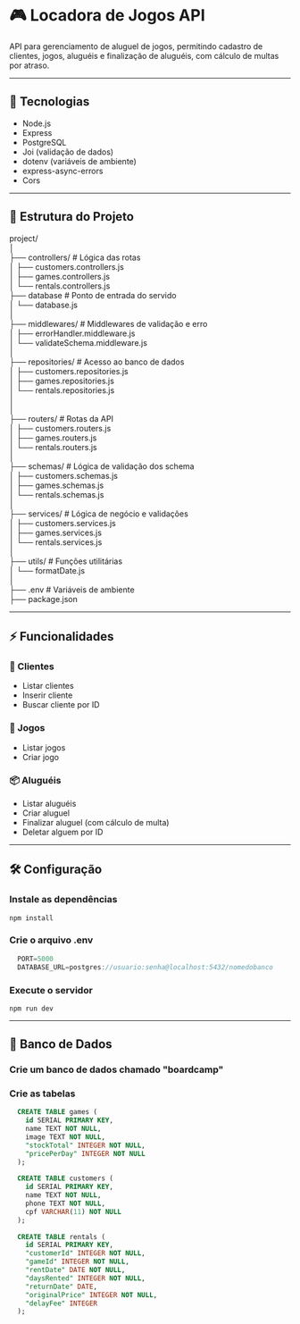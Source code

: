 # 🎮 Locadora de Jogos API

API para gerenciamento de aluguel de jogos, permitindo cadastro de clientes, jogos, aluguéis e finalização de aluguéis, com cálculo de multas por atraso.

---

## 🚀 Tecnologias

- Node.js
- Express
- PostgreSQL
- Joi (validação de dados)
- dotenv (variáveis de ambiente)
- express-async-errors
- Cors

---

## 📂 Estrutura do Projeto

project/  
│    
├── controllers/        # Lógica das rotas  
│   ├── customers.controllers.js  
│   ├── games.controllers.js  
│   └── rentals.controllers.js    
├──  database          # Ponto de entrada do servido  
│   └── database.js  
│   
├── middlewares/        # Middlewares de validação e erro  
│   ├── errorHandler.middleware.js  
│   └── validateSchema.middleware.js  
│  
├── repositories/       # Acesso ao banco de dados  
│   ├── customers.repositories.js  
│   ├── games.repositories.js  
│   └── rentals.repositories.js  
│  
│  
├── routers/            # Rotas da API  
│   ├── customers.routers.js  
│   ├── games.routers.js  
│   └── rentals.routers.js  
│  
├── schemas/           # Lógica de validação dos schema  
│   ├── customers.schemas.js  
│   ├── games.schemas.js  
│   └── rentals.schemas.js  
│  
├── services/           # Lógica de negócio e validações  
│   ├── customers.services.js  
│   ├── games.services.js  
│   └── rentals.services.js  
│  
├── utils/              # Funções utilitárias  
│   └── formatDate.js  
│  
├── .env                # Variáveis de ambiente  
├── package.json  


---

## ⚡ Funcionalidades

### 👤 Clientes
- Listar clientes
- Inserir cliente
- Buscar cliente por ID

### 🎲 Jogos
- Listar jogos
- Criar jogo

### 📦 Aluguéis
- Listar aluguéis
- Criar aluguel
- Finalizar aluguel (com cálculo de multa)
- Deletar alguem por ID

---
## 🛠️ Configuração

### Instale as dependências
 
  `npm install`

### Crie o arquivo .env
```js
  PORT=5000
  DATABASE_URL=postgres://usuario:senha@localhost:5432/nomedobanco
```

### Execute o servidor

  `npm run dev`

---

## 💾 Banco de Dados

### Crie um banco de dados chamado "boardcamp"

### Crie as tabelas
```sql
  CREATE TABLE games (
    id SERIAL PRIMARY KEY,
    name TEXT NOT NULL,
    image TEXT NOT NULL,
    "stockTotal" INTEGER NOT NULL,
    "pricePerDay" INTEGER NOT NULL
  );
  
  CREATE TABLE customers (
    id SERIAL PRIMARY KEY,
    name TEXT NOT NULL,
    phone TEXT NOT NULL,
    cpf VARCHAR(11) NOT NULL
  );
  
  CREATE TABLE rentals (
    id SERIAL PRIMARY KEY,
    "customerId" INTEGER NOT NULL,
    "gameId" INTEGER NOT NULL,
    "rentDate" DATE NOT NULL,
    "daysRented" INTEGER NOT NULL,
    "returnDate" DATE,
    "originalPrice" INTEGER NOT NULL,
    "delayFee" INTEGER
  );
```



